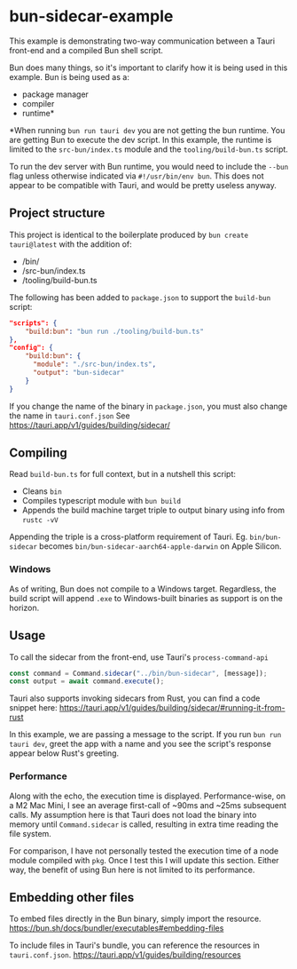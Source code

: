 # bun-sidecar-example

This example is demonstrating two-way communication between a Tauri front-end and a compiled Bun shell script. 

Bun does many things, so it's important to clarify how it is being used in this example. Bun is being used as a:
* package manager
* compiler
* runtime*

*When running `bun run tauri dev` you are not getting the bun runtime. You are getting Bun to execute the dev script. In this example, the runtime is limited to the `src-bun/index.ts` module and the `tooling/build-bun.ts` script.

To run the dev server with Bun runtime, you would need to include the `--bun` flag unless otherwise indicated via `#!/usr/bin/env bun`. This does not appear to be compatible with Tauri, and would be pretty useless anyway. 

## Project structure

This project is identical to the boilerplate produced by `bun create tauri@latest` with the addition of:
* /bin/
* /src-bun/index.ts
* /tooling/build-bun.ts

The following has been added to `package.json` to support the `build-bun` script:
```json
"scripts": {
    "build:bun": "bun run ./tooling/build-bun.ts"
},
"config": {
    "build:bun": {
      "module": "./src-bun/index.ts",
      "output": "bun-sidecar"
    }
}
```

If you change the name of the binary in `package.json`, you must also change the name in `tauri.conf.json` See https://tauri.app/v1/guides/building/sidecar/

## Compiling

Read `build-bun.ts` for full context, but in a nutshell this script:
* Cleans `bin`
* Compiles typescript module with `bun build`
* Appends the build machine target triple to output binary using info from `rustc -vV`

Appending the triple is a cross-platform requirement of Tauri. Eg. `bin/bun-sidecar` becomes `bin/bun-sidecar-aarch64-apple-darwin` on Apple Silicon. 


### Windows

As of writing, Bun does not compile to a Windows target. Regardless, the build script will append `.exe` to Windows-built binaries as support is on the horizon.

## Usage
To call the sidecar from the front-end, use Tauri's `process-command-api` 

```ts
const command = Command.sidecar("../bin/bun-sidecar", [message]);
const output = await command.execute();
```

Tauri also supports invoking sidecars from Rust, you can find a code snippet here:
https://tauri.app/v1/guides/building/sidecar/#running-it-from-rust

In this example, we are passing a message to the script. If you run `bun run tauri dev`, greet the app with a name and you see the script's response appear below Rust's greeting. 

### Performance
Along with the echo, the execution time is displayed. Performance-wise, on a M2 Mac Mini, I see an average first-call of ~90ms and ~25ms subsequent calls. My assumption here is that Tauri does not load the binary into memory until `Command.sidecar` is called, resulting in extra time reading the file system. 

For comparison, I have not personally tested the execution time of a node module compiled with `pkg`. Once I test this I will update this section. Either way, the benefit of using Bun here is not limited to its performance. 


## Embedding other files

To embed files directly in the Bun binary, simply import the resource. 
https://bun.sh/docs/bundler/executables#embedding-files

To include files in Tauri's bundle, you can reference the resources in `tauri.conf.json`. 
https://tauri.app/v1/guides/building/resources
